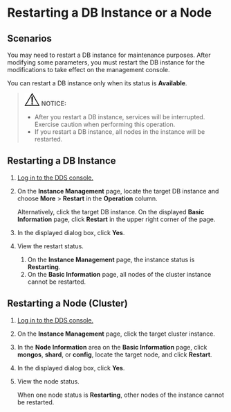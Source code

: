 # Restarting a DB Instance or a Node<a name="dds_03_0003"></a>

## **Scenarios**<a name="section1538841202523"></a>

You may need to restart a DB instance for maintenance purposes. After modifying some parameters, you must restart the DB instance for the modifications to take effect on the management console.

You can restart a DB instance only when its status is  **Available**.

>![](public_sys-resources/icon-notice.gif) **NOTICE:**   
>-   After you restart a DB instance, services will be interrupted. Exercise caution when performing this operation.  
>-   If you restart a DB instance, all nodes in the instance will be restarted.  

## Restarting a DB Instance<a name="section986617183648"></a>

1.  [Log in to the DDS console.](logging-in-to-the-dds-console.md)
2.  On the  **Instance Management**  page, locate the target DB instance and choose  **More**  \>  **Restart**  in the  **Operation**  column.

    Alternatively, click the target DB instance. On the displayed  **Basic Information**  page, click  **Restart**  in the upper right corner of the page.

3.  In the displayed dialog box, click  **Yes**.
4.  View the restart status.
    1.  On the  **Instance Management**  page, the instance status is  **Restarting**.
    2.  On the  **Basic Information**  page, all nodes of the cluster instance cannot be restarted.


## Restarting a Node \(Cluster\)<a name="section42490975183655"></a>

1.  [Log in to the DDS console.](logging-in-to-the-dds-console.md)
2.  On the  **Instance Management**  page, click the target cluster instance.
3.  In the  **Node Information**  area on the  **Basic Information**  page, click  **mongos**,  **shard**, or  **config**, locate the target node, and click  **Restart**.
4.  In the displayed dialog box, click  **Yes**.
5.  View the node status.

    When one node status is  **Restarting**, other nodes of the instance cannot be restarted.


